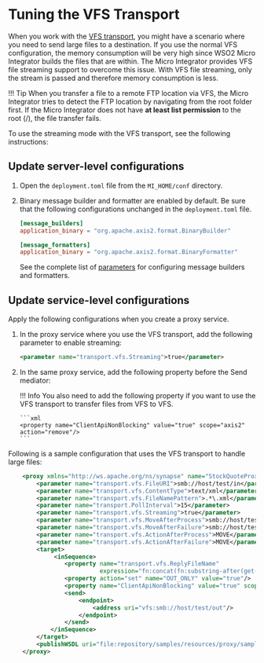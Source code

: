 # Tuning the VFS Transport

When you work with the [VFS transport](../../../concepts/messaging-transports/#virtual-file-system-jms), you might have a scenario where you need to send large files to a destination. If you use the normal VFS configuration, the memory consumption will be very high since WSO2 Micro Integrator builds the files that are within. The Micro Integrator provides VFS file streaming support to overcome this issue. With VFS file streaming, only the stream is
passed and therefore memory consumption is less.

!!! Tip
    When you transfer a file to a remote FTP location via VFS, the Micro Integrator tries to detect the FTP location by navigating from the root folder first. If the Micro Integrator does not have **at least list permission** to the root (/), the file transfer fails.

To use the streaming mode with the VFS transport, see the following instructions:

## Update server-level configurations

1. Open the `deployment.toml` file from the `MI_HOME/conf` directory.
2. Binary message builder and formatter are enabled by default. Be sure that the following configurations unchanged in the `deployment.toml` file.

    ```toml
    [message_builders]
    application_binary = "org.apache.axis2.format.BinaryBuilder"   
 
    [message_formatters]
    application_binary = "org.apache.axis2.format.BinaryFormatter"
    ```

    See the complete list of [parameters](../../../references/config-catalog) for configuring message builders and formatters.

## Update service-level configurations

Apply the following configurations when you create a proxy service.

1.  In the proxy service where you use the VFS transport, add the following parameter to enable streaming:

    ```xml
    <parameter name="transport.vfs.Streaming">true</parameter>
    ```

2.  In the same proxy service, add the following property before the Send mediator:

    !!! Info
        You also need to add the following property if you want to use the VFS transport to transfer files from VFS to VFS.
    
        ```xml
        <property name="ClientApiNonBlocking" value="true" scope="axis2" action="remove"/>
        ```

Following is a sample configuration that uses the VFS transport to handle large files:

```xml
    <proxy xmlns="http://ws.apache.org/ns/synapse" name="StockQuoteProxy" transports="vfs">
        <parameter name="transport.vfs.FileURI">smb://host/test/in</parameter>        
        <parameter name="transport.vfs.ContentType">text/xml</parameter>
        <parameter name="transport.vfs.FileNamePattern">.*\.xml</parameter>
        <parameter name="transport.PollInterval">15</parameter>
        <parameter name="transport.vfs.Streaming">true</parameter>
        <parameter name="transport.vfs.MoveAfterProcess">smb://host/test/original</parameter>            
        <parameter name="transport.vfs.MoveAfterFailure">smb://host/test/original</parameter>          
        <parameter name="transport.vfs.ActionAfterProcess">MOVE</parameter>
        <parameter name="transport.vfs.ActionAfterFailure">MOVE</parameter>
        <target>
             <inSequence>
                <property name="transport.vfs.ReplyFileName"
                          expression="fn:concat(fn:substring-after(get-property('MessageID'), 'urn:uuid:'), '.xml')" scope="transport"/>
                <property action="set" name="OUT_ONLY" value="true"/>
                <property name="ClientApiNonBlocking" value="true" scope="axis2" action="remove"/>
                <send>
                    <endpoint>
                        <address uri="vfs:smb://host/test/out"/> 
                    </endpoint>
                </send>
            </inSequence>
        </target>
        <publishWSDL uri="file:repository/samples/resources/proxy/sample_proxy_1.wsdl"/>
    </proxy>
```
